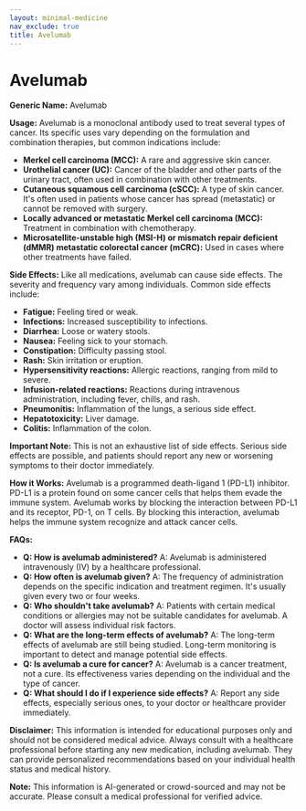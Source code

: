 ```yaml
---
layout: minimal-medicine
nav_exclude: true
title: Avelumab
---
```


# Avelumab

**Generic Name:** Avelumab

**Usage:** Avelumab is a monoclonal antibody used to treat several types of cancer.  Its specific uses vary depending on the formulation and combination therapies, but common indications include:

* **Merkel cell carcinoma (MCC):**  A rare and aggressive skin cancer.
* **Urothelial cancer (UC):** Cancer of the bladder and other parts of the urinary tract, often used in combination with other treatments.
* **Cutaneous squamous cell carcinoma (cSCC):** A type of skin cancer.  It's often used in patients whose cancer has spread (metastatic) or cannot be removed with surgery.
* **Locally advanced or metastatic Merkel cell carcinoma (MCC):**  Treatment in combination with chemotherapy.
* **Microsatellite-unstable high (MSI-H) or mismatch repair deficient (dMMR) metastatic colorectal cancer (mCRC):** Used in cases where other treatments have failed.


**Side Effects:**  Like all medications, avelumab can cause side effects.  The severity and frequency vary among individuals. Common side effects include:

* **Fatigue:** Feeling tired or weak.
* **Infections:** Increased susceptibility to infections.
* **Diarrhea:** Loose or watery stools.
* **Nausea:** Feeling sick to your stomach.
* **Constipation:** Difficulty passing stool.
* **Rash:** Skin irritation or eruption.
* **Hypersensitivity reactions:** Allergic reactions, ranging from mild to severe.
* **Infusion-related reactions:** Reactions during intravenous administration, including fever, chills, and rash.
* **Pneumonitis:** Inflammation of the lungs, a serious side effect.
* **Hepatotoxicity:** Liver damage.
* **Colitis:** Inflammation of the colon.


**Important Note:**  This is not an exhaustive list of side effects.  Serious side effects are possible, and patients should report any new or worsening symptoms to their doctor immediately.


**How it Works:** Avelumab is a programmed death-ligand 1 (PD-L1) inhibitor.  PD-L1 is a protein found on some cancer cells that helps them evade the immune system.  Avelumab works by blocking the interaction between PD-L1 and its receptor, PD-1, on T cells.  By blocking this interaction, avelumab helps the immune system recognize and attack cancer cells.


**FAQs:**

* **Q: How is avelumab administered?** A: Avelumab is administered intravenously (IV) by a healthcare professional.
* **Q: How often is avelumab given?** A: The frequency of administration depends on the specific indication and treatment regimen. It's usually given every two or four weeks.
* **Q: Who shouldn't take avelumab?** A: Patients with certain medical conditions or allergies may not be suitable candidates for avelumab. A doctor will assess individual risk factors.
* **Q: What are the long-term effects of avelumab?** A: The long-term effects of avelumab are still being studied.  Long-term monitoring is important to detect and manage potential side effects.
* **Q: Is avelumab a cure for cancer?** A: Avelumab is a cancer treatment, not a cure.  Its effectiveness varies depending on the individual and the type of cancer.
* **Q: What should I do if I experience side effects?** A: Report any side effects, especially serious ones, to your doctor or healthcare provider immediately.


**Disclaimer:** This information is intended for educational purposes only and should not be considered medical advice.  Always consult with a healthcare professional before starting any new medication, including avelumab.  They can provide personalized recommendations based on your individual health status and medical history.


**Note:** This information is AI-generated or crowd-sourced and may not be accurate. Please consult a medical professional for verified advice.